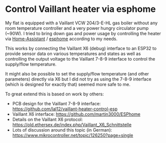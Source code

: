 # Control Vaillant heater via esphome
My flat is equipped with a Vaillant VCW 204/3-E-HL gas boiler without any room temperature controller and a very power hungry circulator pump (~90W). I tried to bring down gas and power usage by controlling the heater via [Home-Assistant](https://www.home-assistant.io/) / [esphome](https://esphome.io/) according to my needs.

This works by connecting the Vaillant X6 (debug) interface to an ESP32 to provide sensor data on various temperatures and states as well as controlling the output voltage to the Vaillant 7-8-9 interface to control the supply/flow temperature.

It might also be possible to set the supply/flow temperature (and other parameters) directly via X6 but I did not try as using the 7-8-9 interface (which is designed for exactly that) seemed more safe to me.

To great extend this is based on work by others:
* PCB design for the Vaillant 7-8-9 interface: https://github.com/lal12/vaillant-heater-control-esp
* Vaillant X6 interface: https://github.com/martin3000/ESPhome
* Details on the Vaillant X6 protocol: https://old.ethersex.de/index.php/Vaillant_X6_Schnittstelle
* Lots of discussion around this topic (in German): https://www.mikrocontroller.net/topic/126250?page=single

